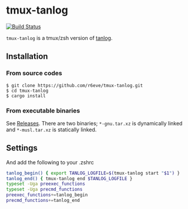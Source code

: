 tmux-tanlog
===========
[![Build Status][]][CI Results]

`tmux-tanlog` is a tmux/zsh version of [tanlog][].

## Installation

### From source codes

```console
$ git clone https://github.com/r6eve/tmux-tanlog.git
$ cd tmux-tanlog
$ cargo install
```

### From executable binaries

See [Releases][]. There are two binaries; `*-gnu.tar.xz` is dynamically linked and `*-musl.tar.xz` is statically linked.

## Settings

And add the following to your .zshrc

```sh
tanlog_begin() { export TANLOG_LOGFILE=$(tmux-tanlog start "$1") }
tanlog_end() { tmux-tanlog end $TANLOG_LOGFILE }
typeset -Uga preexec_functions
typeset -Uga precmd_functions
preexec_functions+=tanlog_begin
precmd_functions+=tanlog_end
```

[Build Status]: https://travis-ci.org/r6eve/tmux-tanlog.svg?branch=master
[CI Results]: https://travis-ci.org/r6eve/tmux-tanlog
[tanlog]: http://shinh.hatenablog.com/entry/2017/02/12/031105
[Releases]: https://github.com/r6eve/tmux-tanlog/releases

